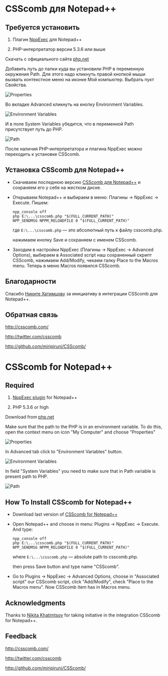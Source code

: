 # CSScomb для Notepad++

## Требуется установить

1. Плагин [NppExec](http://sourceforge.net/projects/npp-plugins/files/NppExec/) для Notepad++

2. PHP-интерпретатор версии 5.3.6 или выше

Скачать с официального сайта [php.net](http://windows.php.net/download/)

Добавить путь до папки куда вы установили PHP в переменную окружения Path. Для этого надо кликнуть правой кнопкой мыши вызвать
контекстное меню на иконке Мой компьютер. Выбрать пукт Свойства.

![Properties](https://github.com/miripiruni/CSScomb/raw/master/plugins/2.08/CSScomb_2.08_for_Notepad_plus_plus/csscomb-for-notepad-1.jpg "Properties")

Во вкладке Advanced кликнуть на кнопку Environment Variables.

![Environment Variables](https://github.com/miripiruni/CSScomb/raw/master/plugins/2.08/CSScomb_2.08_for_Notepad_plus_plus/csscomb-for-notepad-2.jpg "Environment Variables")

И в поле System Variables убедится, что в переменной Path присутствует путь до PHP.

![Path](https://github.com/miripiruni/CSScomb/raw/master/plugins/2.08/CSScomb_2.08_for_Notepad_plus_plus/csscomb-for-notepad-3.jpg "Path")

После наличия PHP-интерпретатора и плагина NppExec можно переходить к установке CSScomb.

## Установка CSScomb для Notepad++

* Скачиваем последнюю версию [CSScomb для Notepad++](https://github.com/miripiruni/CSScomb/blob/master/plugins/2.08/CSScomb_2.08_for_Notepad_plus_plus/csscomb.php) и сохраняем его у себя на жестком диске.

* Открываем Notepad++ и выбираем в меню: Плагины → NppExec → Execute. Пишем:

    ```
    npp_console off
    php E:\...\csscomb.php "$(FULL_CURRENT_PATH)"
    NPP_SENDMSG NPPM_RELOADFILE 0 "$(FULL_CURRENT_PATH)"
    ```

   где ```E:\...\csscomb.php``` — это абсолютный путь к файлу csscomb.php.

   нажимаем кнопку Save и сохраняем с именем CSScomb.

* Заходим в настройки NppExec (Плагины → NppExec → Advanced Options), выбираем в Associated script наш сохраненный скрипт CSScomb, нажимаем Add/Modify, чекаем галку Place to the Macros menu. Теперь в меню Macros появился CSScomb.

## Благодарности

Спасибо [Никите Хатимцову](https://twitter.com/#!/nikitammf) за инициативу в интеграции CSScomb для Notepad++.

## Обратная связь

http://csscomb.com/

http://twitter.com/csscomb

http://github.com/miripiruni/CSScomb/






# CSScomb for Notepad++

## Required

1. [NppExec plugin](http://sourceforge.net/projects/npp-plugins/files/NppExec/) for Notepad++

2. PHP 5.3.6 or high

Download from [php.net](http://windows.php.net/download/)

Make sure that the path to the PHP is in an environment variable. To do this, open the context menu on icon "My Computer" and choose "Properties"

![Properties](https://github.com/miripiruni/CSScomb/raw/master/plugins/2.08/CSScomb_2.08_for_Notepad_plus_plus/csscomb-for-notepad-1.jpg "Properties")

In Advanced tab click to "Environment Variables" button.

![Environment Variables](https://github.com/miripiruni/CSScomb/raw/master/plugins/2.08/CSScomb_2.08_for_Notepad_plus_plus/csscomb-for-notepad-2.jpg "Environment Variables")

In field "System Variables" you need to make sure that in Path variable is present path to PHP.

![Path](https://github.com/miripiruni/CSScomb/raw/master/plugins/2.08/CSScomb_2.08_for_Notepad_plus_plus/csscomb-for-notepad-3.jpg "Path")


## How To Install CSScomb for Notepad++

* Download last version of [CSScomb for Notepad++](https://github.com/miripiruni/CSScomb/blob/master/plugins/2.08/CSScomb_2.08_for_Notepad_plus_plus/csscomb.php)

* Open Notepad++ and choose in menu: Plugins → NppExec → Execute. And type:

    ```
    npp_console off
    php E:\...\csscomb.php "$(FULL_CURRENT_PATH)"
    NPP_SENDMSG NPPM_RELOADFILE 0 "$(FULL_CURRENT_PATH)"
    ```

   where ```E:\...\csscomb.php``` —  absolute path to csscomb.php.

   then press Save button and type name "CSScomb".

* Go to Plugins → NppExec → Advanced Options, choose in "Associated script" our CSScomb script, click "Add/Modify", check "Place to the Macros menu". Now CSScomb item has in Macros menu.

## Acknowledgments

Thanks to [Nikita Khatimtsov](https://twitter.com/#!/nikitammf) for taking initiative in the integration CSScomb for Notepad++.

## Feedback

http://csscomb.com/

http://twitter.com/csscomb

http://github.com/miripiruni/CSScomb/

